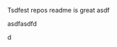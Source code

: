 Tsdfest repos readme is great asdf







asdfasdfd




d



































































































































































































